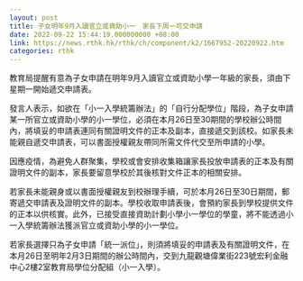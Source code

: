 ```yaml
---
layout: post
title: 子女明年9月入讀官立或資助小一　家長下周一可交申請
date: 2022-09-22 15:44:19.000000000 +08:00
link: https://news.rthk.hk/rthk/ch/component/k2/1667952-20220922.htm
categories: rthk
---
```


教育局提醒有意為子女申請在明年9月入讀官立或資助小學一年級的家長，須由下星期一開始遞交申請表。   

發言人表示，如欲在「小一入學統籌辦法」的「自行分配學位」階段，為子女申請某一所官立或資助小學的小一學位，必須在本月26日至30期間的學校辦公時間內，將填妥的申請表連同有關證明文件的正本及副本，直接遞交到該校。如家長未能親自遞交申請表，可以書面授權親友帶同所需文件代交至所申請的小學。

因應疫情，為避免人群聚集，學校或會安排收集箱讓家長投放申請表的正本及有關證明文件的副本，家長要留意學校於其後核對文件正本的相關安排。

若家長未能親身或以書面授權親友到校辦理手續，可於本月26日至30日期間，郵寄遞交申請表及證明文件的副本。學校收取申請表後，會預約家長到學校提供文件的正本以供核實。此外，已接受直接資助計劃小學小一學位的學童，將不能透過小一入學統籌辦法獲派官立或資助小學的小一學位。
 
若家長選擇只為子女申請「統一派位」，則須將填妥的申請表及有關證明文件，在本月26日至明年2月3日期間的辦公時間內，交到九龍觀塘偉業街223號宏利金融中心2樓2室教育局學位分配組（小一入學）。
